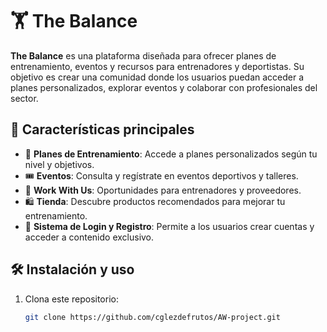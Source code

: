 # 🏋️ The Balance

**The Balance** es una plataforma diseñada para ofrecer planes de entrenamiento, eventos y recursos para entrenadores y deportistas. Su objetivo es crear una comunidad donde los usuarios puedan acceder a planes personalizados, explorar eventos y colaborar con profesionales del sector.

## 🚀 Características principales

- 📅 **Planes de Entrenamiento**: Accede a planes personalizados según tu nivel y objetivos.
- 🎟️ **Eventos**: Consulta y regístrate en eventos deportivos y talleres.
- 👥 **Work With Us**: Oportunidades para entrenadores y proveedores.
- 🛍️ **Tienda**: Descubre productos recomendados para mejorar tu entrenamiento.
- 🔐 **Sistema de Login y Registro**: Permite a los usuarios crear cuentas y acceder a contenido exclusivo.

## 🛠️ Instalación y uso

1. Clona este repositorio:
   ```bash
   git clone https://github.com/cglezdefrutos/AW-project.git

